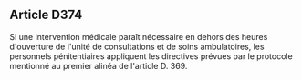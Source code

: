 Article D374
----
Si une intervention médicale paraît nécessaire en dehors des heures d'ouverture
de l'unité de consultations et de soins ambulatoires, les personnels
pénitentiaires appliquent les directives prévues par le protocole mentionné au
premier alinéa de l'article D. 369.

